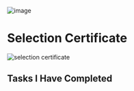 ![image](https://github.com/mavssvighnesh/TSF-GRIP-MAIN/assets/109013315/2aa00c2c-d96d-48d2-b9db-2f9a88d25c18)

<H1>Selection Certificate</H1>

![selection certificate](https://github.com/mavssvighnesh/TSF-GRIP-MAIN/assets/109013315/717568f5-1d23-4079-b73f-55504e9c8513)

<h2>Tasks I Have Completed</h2> 


